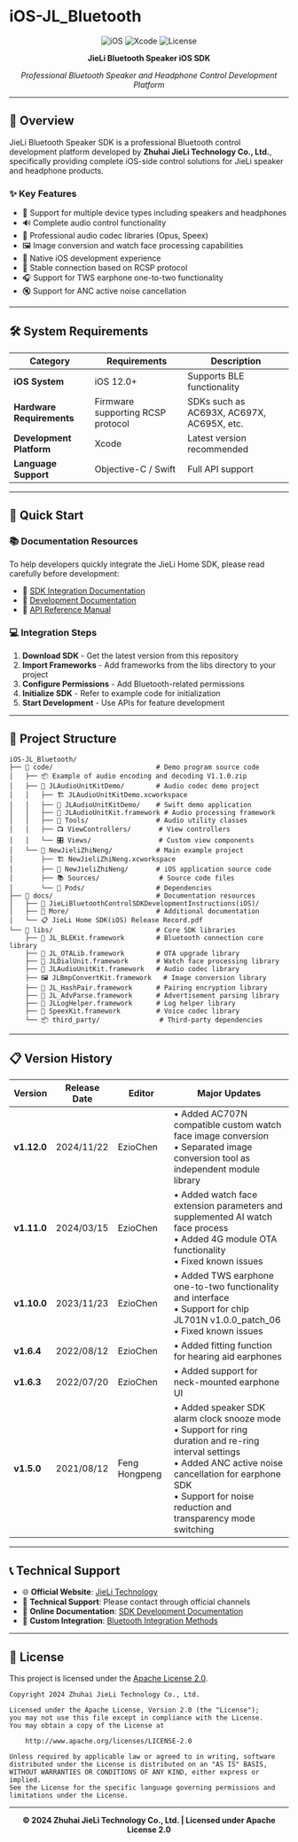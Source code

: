 # iOS-JL_Bluetooth

<div align="center">

![iOS](https://img.shields.io/badge/iOS-12.0+-blue.svg)
![Xcode](https://img.shields.io/badge/Xcode-Latest-orange.svg)
![License](https://img.shields.io/badge/License-Apache%202.0-blue.svg)

**JieLi Bluetooth Speaker iOS SDK**

*Professional Bluetooth Speaker and Headphone Control Development Platform*

</div>

---

## 📖 Overview

JieLi Bluetooth Speaker SDK is a professional Bluetooth control development platform developed by **Zhuhai JieLi Technology Co., Ltd.**, specifically providing complete iOS-side control solutions for JieLi speaker and headphone products.

### ✨ Key Features

- 🎵 Support for multiple device types including speakers and headphones
- 🔊 Complete audio control functionality
- 🎤 Professional audio codec libraries (Opus, Speex)
- 🖼️ Image conversion and watch face processing capabilities
- 📱 Native iOS development experience
- 🔗 Stable connection based on RCSP protocol
- 🎧 Support for TWS earphone one-to-two functionality
- 🔇 Support for ANC active noise cancellation

---

## 🛠 System Requirements

| Category | Requirements | Description |
|----------|--------------|-------------|
| **iOS System** | iOS 12.0+ | Supports BLE functionality |
| **Hardware Requirements** | Firmware supporting RCSP protocol | SDKs such as AC693X, AC697X, AC695X, etc. |
| **Development Platform** | Xcode | Latest version recommended |
| **Language Support** | Objective-C / Swift | Full API support |

---

## 🚀 Quick Start

### 📚 Documentation Resources

To help developers quickly integrate the JieLi Home SDK, please read carefully before development:

- 📖 [SDK Integration Documentation](https://doc.zh-jieli.com/Apps/iOS/jielihome/zh-cn/master/index.html)
- 📄 [Development Documentation](./docs/)
- 🔧 [API Reference Manual](./docs/JieLiBluetoothControlSDKDevelopmentInstructions(iOS)/)

### 💻 Integration Steps

1. **Download SDK** - Get the latest version from this repository
2. **Import Frameworks** - Add frameworks from the libs directory to your project
3. **Configure Permissions** - Add Bluetooth-related permissions
4. **Initialize SDK** - Refer to example code for initialization
5. **Start Development** - Use APIs for feature development

---

## 📁 Project Structure

```
iOS-JL_Bluetooth/
├── 📂 code/                          # Demo program source code
│   ├── 📦 Example of audio encoding and decoding V1.1.0.zip
│   ├── 📂 JLAudioUnitKitDemo/        # Audio codec demo project
│   │   ├── 🏗️ JLAudioUnitKitDemo.xcworkspace
│   │   ├── 📱 JLAudioUnitKitDemo/    # Swift demo application
│   │   ├── 🎵 JLAudioUnitKit.framework # Audio processing framework
│   │   ├── 🔧 Tools/                 # Audio utility classes
│   │   ├── 📺 ViewControllers/       # View controllers
│   │   └── 🎛️ Views/                 # Custom view components
│   └── 📂 NewJieliZhiNeng/           # Main example project
│       ├── 🏗️ NewJieliZhiNeng.xcworkspace
│       ├── 📱 NewJieliZhiNeng/       # iOS application source code
│       ├── 📚 Sources/               # Source code files
│       └── 🔧 Pods/                  # Dependencies
├── 📂 docs/                          # Documentation resources
│   ├── 📖 JieLiBluetoothControlSDKDevelopmentInstructions(iOS)/
│   ├── 📄 More/                      # Additional documentation
│   └── 📋 JieLi Home SDK(iOS) Release Record.pdf
└── 📂 libs/                          # Core SDK libraries
    ├── 🔗 JL_BLEKit.framework        # Bluetooth connection core library
    ├── 🔧 JL_OTALib.framework        # OTA upgrade library
    ├── 🎵 JLDialUnit.framework       # Watch face processing library
    ├── 🎵 JLAudioUnitKit.framework   # Audio codec library
    ├── 🖼️ JLBmpConvertKit.framework   # Image conversion library
    ├── 🔐 JL_HashPair.framework      # Pairing encryption library
    ├── 📡 JL_AdvParse.framework      # Advertisement parsing library
    ├── 📝 JLLogHelper.framework      # Log helper library
    ├── 🎤 SpeexKit.framework         # Voice codec library
    └── 📦 third_party/               # Third-party dependencies
```

---

## 📋 Version History

| Version | Release Date | Editor | Major Updates |
|---------|--------------|--------|---------------|
| **v1.12.0** | 2024/11/22 | EzioChen | • Added AC707N compatible custom watch face image conversion<br/>• Separated image conversion tool as independent module library |
| **v1.11.0** | 2024/03/15 | EzioChen | • Added watch face extension parameters and supplemented AI watch face process<br/>• Added 4G module OTA functionality<br/>• Fixed known issues |
| **v1.10.0** | 2023/11/23 | EzioChen | • Added TWS earphone one-to-two functionality and interface<br/>• Support for chip JL701N v1.0.0_patch_06<br/>• Fixed known issues |
| **v1.6.4** | 2022/08/12 | EzioChen | • Added fitting function for hearing aid earphones |
| **v1.6.3** | 2022/07/20 | EzioChen | • Added support for neck-mounted earphone UI |
| **v1.5.0** | 2021/08/12 | Feng Hongpeng | • Added speaker SDK alarm clock snooze mode<br/>• Support for ring duration and re-ring interval settings<br/>• Added ANC active noise cancellation for earphone SDK<br/>• Support for noise reduction and transparency mode switching |

---

## 📞 Technical Support

- 🌐 **Official Website**: [JieLi Technology](https://www.zh-jieli.com/)
- 📧 **Technical Support**: Please contact through official channels
- 📖 **Online Documentation**: [SDK Development Documentation](https://doc.zh-jieli.com/)
- 🔗 **Custom Integration**: [Bluetooth Integration Methods](./docs/自定义蓝牙接入方式.url)

---

## 📄 License

This project is licensed under the [Apache License 2.0](./LICENSE).

```
Copyright 2024 Zhuhai JieLi Technology Co., Ltd.

Licensed under the Apache License, Version 2.0 (the "License");
you may not use this file except in compliance with the License.
You may obtain a copy of the License at

    http://www.apache.org/licenses/LICENSE-2.0

Unless required by applicable law or agreed to in writing, software
distributed under the License is distributed on an "AS IS" BASIS,
WITHOUT WARRANTIES OR CONDITIONS OF ANY KIND, either express or implied.
See the License for the specific language governing permissions and
limitations under the License.
```

---

<div align="center">

**© 2024 Zhuhai JieLi Technology Co., Ltd. | Licensed under Apache License 2.0**

</div>

